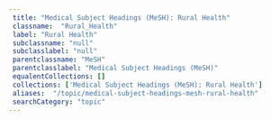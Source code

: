 ```yaml
--- 
 title: "Medical Subject Headings (MeSH): Rural Health" 
 classname:  "Rural_Health" 
 label: "Rural Health" 
 subclassname: "null" 
 subclasslabel: "null" 
 parentclassname: "MeSH" 
 parentclasslabel: "Medical Subject Headings (MeSH)" 
 equalentCollections: [] 
 collections: ['Medical Subject Headings (MeSH): Rural Health']
 aliases:  "/topic/medical-subject-headings-mesh-rural-health"  
 searchCategory: "topic" 
---
```

